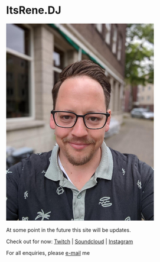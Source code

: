 # ItsRene.DJ

<img src="profilepic.jpeg" alt="drawing" width="400"/>

At some point in the future this site will be updates.


Check out for now:
[Twitch](https://www.twitch.tv/itsrene_nl) | 
[Soundcloud](https://soundcloud.com/itsrene_nl) | 
[Instagram](https://www.instagram.com/itsrene_nl/)



For all enquiries, please [e-mail](mailto:rene@itsrene.nl) me
